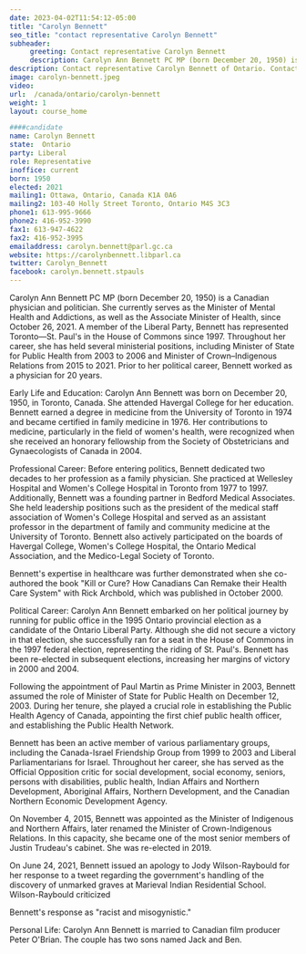 ```yaml
---
date: 2023-04-02T11:54:12-05:00
title: "Carolyn Bennett"
seo_title: "contact representative Carolyn Bennett"
subheader:
     greeting: Contact representative Carolyn Bennett
     description: Carolyn Ann Bennett PC MP (born December 20, 1950) is a Canadian physician and politician.
description: Contact representative Carolyn Bennett of Ontario. Contact information for Carolyn Bennett includes email address, phone number, and mailing address.
image: carolyn-bennett.jpeg
video:
url:  /canada/ontario/carolyn-bennett
weight: 1
layout: course_home

####candidate
name: Carolyn Bennett
state:	Ontario
party: Liberal
role: Representative
inoffice: current
born: 1950
elected: 2021
mailing1: Ottawa, Ontario, Canada K1A 0A6
mailing2: 103-40 Holly Street Toronto, Ontario M4S 3C3
phone1: 613-995-9666
phone2: 416-952-3990
fax1: 613-947-4622
fax2: 416-952-3995
emailaddress: carolyn.bennett@parl.gc.ca
website: https://carolynbennett.libparl.ca
twitter: Carolyn_Bennett
facebook: carolyn.bennett.stpauls
---
```


Carolyn Ann Bennett PC MP (born December 20, 1950) is a Canadian physician and politician. She currently serves as the Minister of Mental Health and Addictions, as well as the Associate Minister of Health, since October 26, 2021. A member of the Liberal Party, Bennett has represented Toronto—St. Paul's in the House of Commons since 1997. Throughout her career, she has held several ministerial positions, including Minister of State for Public Health from 2003 to 2006 and Minister of Crown–Indigenous Relations from 2015 to 2021. Prior to her political career, Bennett worked as a physician for 20 years.

Early Life and Education:
Carolyn Ann Bennett was born on December 20, 1950, in Toronto, Canada. She attended Havergal College for her education. Bennett earned a degree in medicine from the University of Toronto in 1974 and became certified in family medicine in 1976. Her contributions to medicine, particularly in the field of women's health, were recognized when she received an honorary fellowship from the Society of Obstetricians and Gynaecologists of Canada in 2004.

Professional Career:
Before entering politics, Bennett dedicated two decades to her profession as a family physician. She practiced at Wellesley Hospital and Women's College Hospital in Toronto from 1977 to 1997. Additionally, Bennett was a founding partner in Bedford Medical Associates. She held leadership positions such as the president of the medical staff association of Women's College Hospital and served as an assistant professor in the department of family and community medicine at the University of Toronto. Bennett also actively participated on the boards of Havergal College, Women's College Hospital, the Ontario Medical Association, and the Medico-Legal Society of Toronto.

Bennett's expertise in healthcare was further demonstrated when she co-authored the book "Kill or Cure? How Canadians Can Remake their Health Care System" with Rick Archbold, which was published in October 2000.

Political Career:
Carolyn Ann Bennett embarked on her political journey by running for public office in the 1995 Ontario provincial election as a candidate of the Ontario Liberal Party. Although she did not secure a victory in that election, she successfully ran for a seat in the House of Commons in the 1997 federal election, representing the riding of St. Paul's. Bennett has been re-elected in subsequent elections, increasing her margins of victory in 2000 and 2004.

Following the appointment of Paul Martin as Prime Minister in 2003, Bennett assumed the role of Minister of State for Public Health on December 12, 2003. During her tenure, she played a crucial role in establishing the Public Health Agency of Canada, appointing the first chief public health officer, and establishing the Public Health Network.

Bennett has been an active member of various parliamentary groups, including the Canada-Israel Friendship Group from 1999 to 2003 and Liberal Parliamentarians for Israel. Throughout her career, she has served as the Official Opposition critic for social development, social economy, seniors, persons with disabilities, public health, Indian Affairs and Northern Development, Aboriginal Affairs, Northern Development, and the Canadian Northern Economic Development Agency.

On November 4, 2015, Bennett was appointed as the Minister of Indigenous and Northern Affairs, later renamed the Minister of Crown-Indigenous Relations. In this capacity, she became one of the most senior members of Justin Trudeau's cabinet. She was re-elected in 2019.

On June 24, 2021, Bennett issued an apology to Jody Wilson-Raybould for her response to a tweet regarding the government's handling of the discovery of unmarked graves at Marieval Indian Residential School. Wilson-Raybould criticized

 Bennett's response as "racist and misogynistic."

Personal Life:
Carolyn Ann Bennett is married to Canadian film producer Peter O'Brian. The couple has two sons named Jack and Ben.
